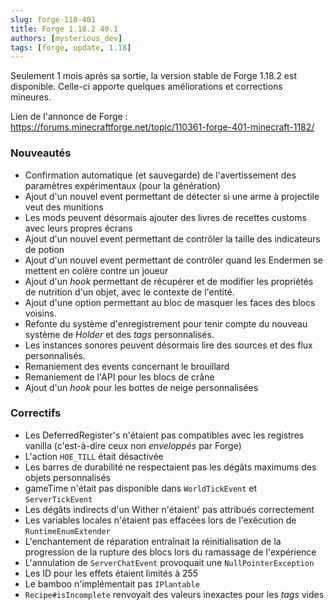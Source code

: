 ```yaml
---
slug: forge-118-401
title: Forge 1.18.2 40.1
authors: [mysterious_dev]
tags: [forge, update, 1.18]
---
```


Seulement 1 mois après sa sortie, la version stable de Forge 1.18.2 est disponible. Celle-ci apporte quelques améliorations et corrections mineures.

<!--truncate-->

Lien de l'annonce de Forge : https://forums.minecraftforge.net/topic/110361-forge-401-minecraft-1182/

### Nouveautés

- Confirmation automatique (et sauvegarde) de l'avertissement des paramètres expérimentaux (pour la génération)
- Ajout d'un nouvel event permettant de détecter si une arme à projectile veut des munitions
- Les mods peuvent désormais ajouter des livres de recettes customs avec leurs propres écrans
- Ajout d'un nouvel event permettant de contrôler la taille des indicateurs de potion
- Ajout d'un nouvel event permettant de contrôler quand les Endermen se mettent en colère contre un joueur
- Ajout d'un _hook_ permettant de récupérer et de modifier les propriétés de nutrition d'un objet, avec le contexte de l'entité.
- Ajout d'une option permettant au bloc de masquer les faces des blocs voisins.
- Refonte du système d'enregistrement pour tenir compte du nouveau système de _Holder_ et des _tags_ personnalisés.
- Les instances sonores peuvent désormais lire des sources et des flux personnalisés.
- Remaniement des events concernant le brouillard
- Remaniement de l'API pour les blocs de crâne
- Ajout d'un _hook_ pour les bottes de neige personnalisées

### Correctifs

- Les DeferredRegister's n'étaient pas compatibles avec les registres vanilla (c'est-à-dire ceux non _enveloppés_ par Forge)
- L'action `HOE_TILL` était désactivée
- Les barres de durabilité ne respectaient pas les dégâts maximums des objets personnalisés
- gameTime n'était pas disponible dans `WorldTickEvent` et `ServerTickEvent`
- Les dégâts indirects d'un Wither n'étaient' pas attribués correctement
- Les variables locales n'étaient pas effacées lors de l'exécution de `RuntimeEnumExtender`
- L'enchantement de réparation entraînait la réinitialisation de la progression de la rupture des blocs lors du ramassage de l'expérience
- L'annulation de `ServerChatEvent` provoquait une `NullPointerException`
- Les ID pour les effets étaient limités à 255
- Le bamboo n'implémentait pas `IPlantable`
- `Recipe#isIncomplete` renvoyait des valeurs inexactes pour les _tags_ vides